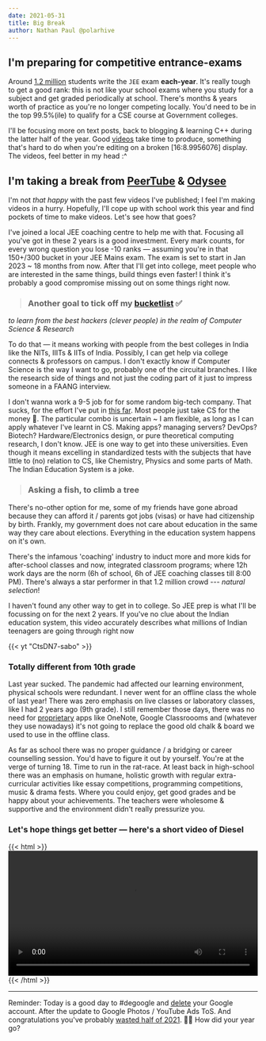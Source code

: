 ```yaml
---
date: 2021-05-31
title: Big Break
author: Nathan Paul @polarhive
---
```

## I'm preparing for competitive entrance-exams

Around [1.2 million](https://www.toppr.com/exams/jee-main/) students write the
`JEE` exam **each-year**. It's really tough to get a good rank: this is not like
your school exams where you study for a subject and get graded periodically at school.
There's months & years worth of practice as you're no longer competing locally. You'd need
to be in the top 99.5%(ile) to qualify for a CSE course at Government colleges.

I'll be focusing more on text posts, back to blogging & learning C++ during the
latter half of the year. Good [videos](/videos) take time to produce, something
that's hard to do when you're editing on a broken [16:8.9956076] display. The
videos, feel better in my head :^

## I'm taking a break from [PeerTube](/peertube) & [Odysee](/lbry)

I'm not *that happy* with the past few videos I've published; I feel I'm making
videos in a hurry. Hopefully, I'll cope up with school work this year and find
pockets of time to make videos. Let's see how that goes?

I've joined a local JEE coaching centre to help me with that. Focusing all
you've got in these 2 years is a good investment. Every mark counts, for every
wrong question you lose -10 ranks — assuming you're in that 150+/300 bucket in
your JEE Mains exam. The exam is set to start in Jan 2023 ~ 18 months from now.
After that I'll get into college, meet people who are interested in the same
things, build things even faster! I think it's probably a good compromise
missing out on some things right now.

> ### Another goal to tick off my [bucketlist](/bucketlist) ✅
*to learn from the best hackers (clever people) in the realm of Computer
Science & Research*

To do that — it means working with people from the best colleges in India like
the NITs, IIITs & IITs of India. Possibly, I can get help via college connects
& professors on campus. I don't exactly know if Computer Science is the way I
want to go, probably one of the circuital branches. I like the research side of
things and not just the coding part of it just to impress someone in a FAANG
interview.

I don't wanna work a 9-5 job for for some random big-tech company. That sucks,
for the effort I've put in [this far](/blog/how-i-got-my-username). Most people
just take CS for the money 🤑. The particular combo is uncertain ~ I am
flexible, as long as I can apply whatever I've learnt in CS. Making apps?
managing servers? DevOps? Biotech? Hardware/Electronics design, or pure
theoretical computing research, I don't know. JEE is one way to get into these
universities. Even though it means excelling in standardized tests with the
subjects that have little to (no) relation to CS, like Chemistry, Physics and
some parts of Math. The Indian Education System is a joke.

> ### Asking a fish, to climb a tree

There's no-other option for me, some of my friends have gone abroad because
they can afford it / parents got jobs (visas) or have had citizenship by birth.
Frankly, my government does not care about education in the same way they care
about elections. Everything in the education system happens on it's own.

There's the infamous 'coaching' industry to induct more and more kids for
after-school classes and now, integrated classroom programs; where 12h work
days are the norm (6h of school, 6h of JEE coaching classes till 8:00 PM).
There's always a star performer in that 1.2 million crowd --- *natural
selection*!

I haven't found any other way to get in to college. So JEE prep is what I'll be
focussing on for the next 2 years. If you've no clue about the Indian education
system, this video accurately describes what millions of Indian teenagers are
going through right now

{{< yt "CtsDN7-sabo" >}}

### Totally different from 10th grade

Last year sucked. The pandemic had affected our learning environment, physical
schools were redundant. I never went for an offline class the whole of last
year! There was zero emphasis on live classes or laboratory classes, like I had
2 years ago (9th grade). I still remember those days, there was no need for
[proprietary](/blog/free-libre-software) apps like OneNote, Google Classroooms
and (whatever they use nowadays) it's not going to replace the good old chalk &
board we used to use in the offline class.

As far as school there was no proper guidance / a bridging or career
counselling session. You'd have to figure it out by yourself. You're at the
verge of turning 18. Time to run in the rat-race. At least back in high-school
there was an emphasis on humane, holistic growth with regular extra-curricular
activities like essay competitions, programming competitions, music & drama
fests. Where you could enjoy, get good grades and be happy about your
achievements. The teachers were wholesome & supportive and the environment
didn't really pressurize you.

### Let's hope things get better — here's a short video of Diesel

{{< html >}}
<video width=100% controls>
<source src="https://pixelfed-prod.nyc3.digitaloceanspaces.com/public/m/_v2/170801569502203904/b84b52654-1eb8f9/F3LMU4iUPZUx/ZzD1XhGDTVQ5nAiHBLFoTjJqs7ARL5LN17MliqiN.mp4" type="video/mp4">
</video>
{{< /html >}}

---
Reminder: Today is a good day to #degoogle and [delete](degoogle) your Google account. After the update to Google Photos / YouTube Ads ToS.
And congratulations you've probably [wasted half of 2021](/blog/2021/). 😮‍💨 How did your year go?
